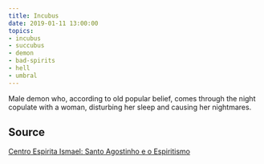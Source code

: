 ```yaml
---
title: Incubus
date: 2019-01-11 13:00:00
topics:
- incubus
- succubus
- demon
- bad-spirits
- hell
- umbral
---
```


Male demon who, according to old popular belief, comes 
through the night copulate with a woman, disturbing 
her sleep and causing her nightmares.

## Source
[Centro Espirita Ismael: Santo Agostinho e o Espiritismo](https://ceismael.com.br/filosofia/santo-agostinho-e-espiritismo.htm)

